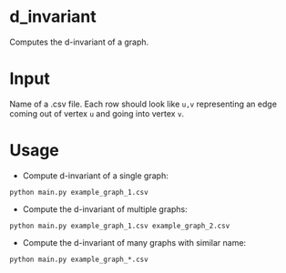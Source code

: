 # d_invariant
Computes the d-invariant of a graph.

# Input
Name of a .csv file. Each row should look like `u,v` representing an edge coming out of vertex `u` and going into vertex `v`. 

# Usage

- Compute d-invariant of a single graph:

`python main.py example_graph_1.csv`
- Compute the d-invariant of multiple graphs:

`python main.py example_graph_1.csv example_graph_2.csv`
- Compute the d-invariant of many graphs with similar name:

`python main.py example_graph_*.csv`
